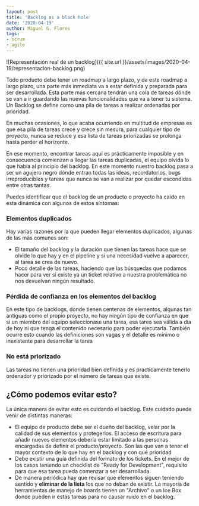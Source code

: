 ```yaml
---
layout: post
title: 'Backlog as a black hole'
date: '2020-04-19'
author: Miguel G. Flores
tags:
- scrum
- agile
---
```


![Representación real de un backlog]({{ site.url }}/assets/images/2020-04-19/representacion-backlog.png)

Todo producto debe tener un roadmap a largo plazo, y de este roadmap a largo plazo, una parte más inmediata va a estar definida y preparada para ser desarrollada. Esta parte más cercana tendrán una cola de tareas dónde se van a ir guardando las nuevas funcionalidades que va a tener tu sistema. Un Backlog se define como una pila de tareas a realizar ordenadas por prioridad.

En muchas ocasiones, lo que acaba ocurriendo en multitud de empresas es que esa pila de tareas crece y crece sin mesura, para cualquier tipo de proyecto, nunca se reduce y esa lista de tareas priorizadas se prolonga hasta perder el horizonte.

En ese momento, encontrar tareas aquí es prácticamente imposible y en consecuencia comienzan a llegar las tareas duplicadas, el equipo olvida lo que había al principio del backlog. En este momento nuestro backlog pasa a ser un agujero negro dónde entran todas las ideas, recordatorios, bugs irreproducibles y tareas que nunca se van a realizar por quedar escondidas entre otras tantas.

Puedes identificar que el backlog de un producto o proyecto ha caido en esta dinámica con algunos de estos síntomas:

### Elementos duplicados
 Hay varias razones por la que pueden llegar elementos duplicados, algunas de las más comunes son:
 - El tamaño del backlog y la duración que tienen las tareas hace que se olvide lo que hay y en el pipeline y si una necesidad vuelve a aparecer, al tarea se crea de nuevo.
 - Poco detalle de las tareas, haciendo que las búsquedas que podamos hacer para ver si existe ya un ticket relativo a nuestra problemática no nos devuelvan ningún resultado.

### Pérdida de confianza en los elementos del backlog
En este tipo de backlogs, donde tienen centenas de elementos, algunas tan antiguas como el propio proyecto, no hay ningún tipo de confianza en que si un miembro del equipo seleccionase una tarea, esa tarea sea válida a día de hoy ni que tenga el contenido necesario para poder ejecutarla. También ocurre esto cuando las definiciones son vagas y el detalle es mínimo o inexistente para desarrollar la tarea

### No está priorizado
Las tareas no tienen una prioridad bien definida y es practicamente tenerlo ordenador y priorizado por el número de tareas que existe.

## ¿Cómo podemos evitar esto?
La única manera de evitar esto es cuidando el backlog. Este cuidado puede venir de distintas maneras:

- El equipo de producto debe ser el dueño del backlog, velar por la calidad de sus elementos y protegerlos. El acceso de escritura para añadir nuevos elementos debería estar limitado a las personas encargadas de definir el producto/proyecto. Son las que van a tener el mayor contexto de lo que hay en el backlog y con qué prioridad
- Debe existir una guía definida del formato de los tickets. En el mejor de los casos teniendo un checklist de "Ready for Development", requisito para que esa tarea pueda comenzar a ser desarrollada.
- De manera periódica hay que revisar que elementos siguen teniendo sentido y **eliminar de la lista** los que no deban de existir. La mayoría de herramientas de manejo de boards tienen un "Archivo" o un Ice Box donde pueden ir estas tareas para no causar ruido en el backlog.
